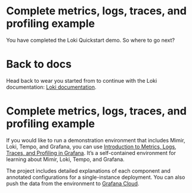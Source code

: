 # Complete metrics, logs, traces, and profiling example

You have completed the Loki Quickstart demo. So where to go next?

# Back to docs

Head back to wear you started from to continue with the Loki documentation: [Loki documentation](https://grafana.com/docs/loki/latest/get-started/quick-start/).

# Complete metrics, logs, traces, and profiling example

If you would like to run a demonstration environment that includes Mimir, Loki, Tempo, and Grafana, you can use [Introduction to Metrics, Logs, Traces, and Profiling in Grafana](https://github.com/grafana/intro-to-mlt).
It’s a self-contained environment for learning about Mimir, Loki, Tempo, and Grafana.

The project includes detailed explanations of each component and annotated configurations for a single-instance deployment.
You can also push the data from the environment to [Grafana Cloud](https://grafana.com/cloud/).
